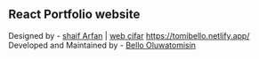 ## React Portfolio website

Designed by - [shaif Arfan](http://github.com/shaifarfan) | [web cifar](http://webcifar.com)
https://tomibello.netlify.app/
Developed and Maintained by - [Bello Oluwatomisin](https://github.com/t-bello7)

<!-- ![](./ReadMeImages/ReadMeBanner.png) -->
